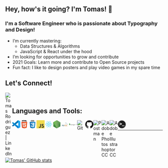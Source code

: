 ## Hey, how's it going? I'm Tomas! 👋

### I'm a Software Engineer who is passionate about Typography and Design!
- I’m currently mastering:
  - Data Structures & Algorithms
  - JavaScript & React under the hood
- I’m looking for opportunities to grow and contribute
- 2021 Goals: Learn more and contribute to Open Source projects
- Fun fact: I like to design posters and play video games in my spare time

## Let's Connect!
[<img align="left" alt="Tomas Rodriguez | LinkedIn" width="22px" src="https://cdn.jsdelivr.net/npm/simple-icons@v3/icons/linkedin.svg" />](https://www.linkedin.com/in/tomas-rodriguez-al/)

<br/>

## Languages and Tools:
[<img align="left" alt="Visual Studio Code" width="26px" src="https://raw.githubusercontent.com/github/explore/80688e429a7d4ef2fca1e82350fe8e3517d3494d/topics/visual-studio-code/visual-studio-code.png" />](https://code.visualstudio.com/)
[<img align="left" alt="HTML" width="26px" src="https://raw.githubusercontent.com/github/explore/80688e429a7d4ef2fca1e82350fe8e3517d3494d/topics/html/html.png" />](https://html.spec.whatwg.org/)
[<img align="left" alt="CSS3" width="26px" src="https://raw.githubusercontent.com/github/explore/80688e429a7d4ef2fca1e82350fe8e3517d3494d/topics/css/css.png" />](https://developer.mozilla.org/en-US/docs/Web/CSS)
[<img align="left" alt="JavaScript" width="26px" src="https://raw.githubusercontent.com/github/explore/80688e429a7d4ef2fca1e82350fe8e3517d3494d/topics/javascript/javascript.png" />](https://www.javascript.com/)
[<img align="left" alt="React" width="26px" src="https://raw.githubusercontent.com/github/explore/80688e429a7d4ef2fca1e82350fe8e3517d3494d/topics/react/react.png" />](https://reactjs.org/)
[<img align="left" alt="Node.js" width="26px" src="https://raw.githubusercontent.com/github/explore/80688e429a7d4ef2fca1e82350fe8e3517d3494d/topics/nodejs/nodejs.png" />](https://nodejs.org/en/)
[<img align="left" alt="MySQL" width="26px" src="https://raw.githubusercontent.com/github/explore/80688e429a7d4ef2fca1e82350fe8e3517d3494d/topics/mysql/mysql.png" />](https://www.mysql.com/)
[<img align="left" alt="MongoDB" width="26px" src="https://raw.githubusercontent.com/github/explore/80688e429a7d4ef2fca1e82350fe8e3517d3494d/topics/mongodb/mongodb.png" />](https://www.mongodb.com/)
[<img align="left" alt="Git" width="26px" src="https://raw.githubusercontent.com/jmnote/z-icons/master/svg/git.svg" />](https://git-scm.com/)
[<img align="left" alt="Github" width="26px" src="https://raw.githubusercontent.com/github/explore/78df643247d429f6cc873026c0622819ad797942/topics/github/github.png" />](https://github.com/)
[<img align="left" alt="Postman" width="26px" src="https://www.vectorlogo.zone/logos/getpostman/getpostman-icon.svg" />](https://www.postman.com/home)
[<img align="left" alt="Adobe Photoshop CC" width="26px" src="https://upload.wikimedia.org/wikipedia/commons/a/af/Adobe_Photoshop_CC_icon.svg" />](https://www.adobe.com/products/photoshop/landpa.html?sdid=KKQIN&mv=search&kw=photoshop&ef_id=Cj0KCQjw24qHBhCnARIsAPbdtlLkY-lLW7SpsGqwHXe0r9yz2fuTv52g7RTZO_dC8lFiT9lQTTlkISQaAqYbEALw_wcB:G:s&s_kwcid=AL!3085!3!522504775617!e!!g!!adobe%20photoshop!1712238394!67643541820&gclid=Cj0KCQjw24qHBhCnARIsAPbdtlLkY-lLW7SpsGqwHXe0r9yz2fuTv52g7RTZO_dC8lFiT9lQTTlkISQaAqYbEALw_wcB)
[<img align="left" alt="Adobe Illustrator CC" width="26px" src="https://upload.wikimedia.org/wikipedia/commons/f/fb/Adobe_Illustrator_CC_icon.svg" />](https://www.adobe.com/products/illustrator.html)
[<img align="left" alt="Terminal" width="26px" src="https://raw.githubusercontent.com/github/explore/80688e429a7d4ef2fca1e82350fe8e3517d3494d/topics/terminal/terminal.png" />](https://en.wikipedia.org/wiki/Terminal_(macOS))

<br/>

---
[![Tomas' GitHub stats](https://github-readme-stats.vercel.app/api?username=tomrod10&show_icons=true&hide_border=true)](https://github.com/anuraghazra/github-readme-stats)


<!--
Instead of Blog Posts, I can add a contributions section
with all the open source projects that I've contributed to
-->
